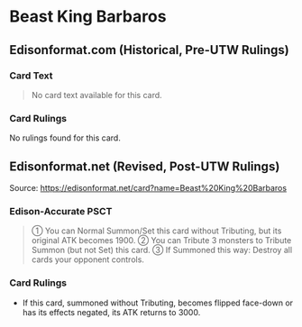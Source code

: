 # Beast King Barbaros

## Edisonformat.com (Historical, Pre-UTW Rulings)

### Card Text

> No card text available for this card.

### Card Rulings

No rulings found for this card.

## Edisonformat.net (Revised, Post-UTW Rulings)

Source: https://edisonformat.net/card?name=Beast%20King%20Barbaros

### Edison-Accurate PSCT

> ① You can Normal Summon/Set this card without Tributing, but its original ATK becomes 1900.
> ② You can Tribute 3 monsters to Tribute Summon (but not Set) this card.
> ③ If Summoned this way: Destroy all cards your opponent controls.

### Card Rulings

*   If this card, summoned without Tributing, becomes flipped face-down or has its effects negated, its ATK returns to 3000.
            